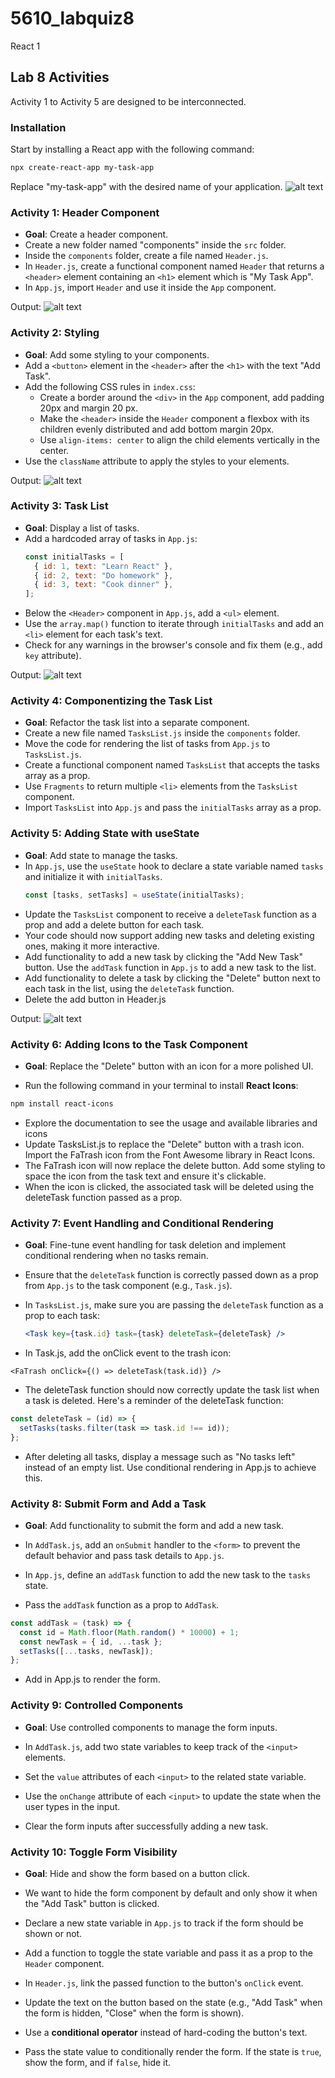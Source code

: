 # 5610_labquiz8
React 1

## Lab 8 Activities

Activity 1 to Activity 5 are designed to be interconnected.

### Installation

Start by installing a React app with the following command:

```bash
npx create-react-app my-task-app
```

Replace "my-task-app" with the desired name of your application.
![alt text](image/image.png)

### Activity 1: Header Component

- **Goal**: Create a header component.
- Create a new folder named "components" inside the `src` folder.
- Inside the `components` folder, create a file named `Header.js`.
- In `Header.js`, create a functional component named `Header` that returns a `<header>` element containing an `<h1>` element which is "My Task App".
- In `App.js`, import `Header` and use it inside the `App` component.

Output:
![alt text](image/WX20241028-203814@2x.png)

### Activity 2: Styling

- **Goal**: Add some styling to your components.
- Add a `<button>` element in the `<header>` after the `<h1>` with the text "Add Task".
- Add the following CSS rules in `index.css`:
  - Create a border around the `<div>` in the `App` component, add padding 20px and margin 20 px.
  - Make the `<header>` inside the `Header` component a flexbox with its children evenly distributed and add bottom margin 20px. 
  - Use `align-items: center` to align the child elements vertically in the center.
- Use the `className` attribute to apply the styles to your elements.

Output:
![alt text](image/task2.png)

### Activity 3: Task List

- **Goal**: Display a list of tasks.
- Add a hardcoded array of tasks in `App.js`:
  ```javascript
  const initialTasks = [
    { id: 1, text: "Learn React" },
    { id: 2, text: "Do homework" },
    { id: 3, text: "Cook dinner" },
  ];
  ```
- Below the `<Header>` component in `App.js`, add a `<ul>` element.
- Use the `array.map()` function to iterate through `initialTasks` and add an `<li>` element for each task's text.
- Check for any warnings in the browser's console and fix them (e.g., add `key` attribute).

Output:
![alt text](image/task3.png)

### Activity 4: Componentizing the Task List 

- **Goal**: Refactor the task list into a separate component.
- Create a new file named `TasksList.js` inside the `components` folder.
- Move the code for rendering the list of tasks from `App.js` to `TasksList.js`.
- Create a functional component named `TasksList` that accepts the tasks array as a prop.
- Use `Fragments` to return multiple `<li>` elements from the `TasksList` component.
- Import `TasksList` into `App.js` and pass the `initialTasks` array as a prop.


### Activity 5: Adding State with useState

- **Goal**: Add state to manage the tasks.
- In `App.js`, use the `useState` hook to declare a state variable named `tasks` and initialize it with `initialTasks`.
  ```javascript
  const [tasks, setTasks] = useState(initialTasks);
  ```
- Update the `TasksList` component to receive a `deleteTask` function as a prop and add a delete button for each task.
- Your code should now support adding new tasks and deleting existing ones, making it more interactive.
- Add functionality to add a new task by clicking the "Add New Task" button. Use the `addTask` function in `App.js` to add a new task to the list.
- Add functionality to delete a task by clicking the "Delete" button next to each task in the list, using the `deleteTask` function.
- Delete the add button in Header.js

Output:
![alt text](image/Task5.png)

### Activity 6: Adding Icons to the Task Component

- **Goal**: Replace the "Delete" button with an icon for a more polished UI.

- Run the following command in your terminal to install **React Icons**:

```bash
npm install react-icons
```
- Explore the documentation to see the usage and available libraries and icons
- Update TasksList.js to replace the "Delete" button with a trash icon. Import the FaTrash icon from the Font Awesome library in React Icons.
- The FaTrash icon will now replace the delete button. Add some styling to space the icon from the task text and ensure it's clickable.
- When the icon is clicked, the associated task will be deleted using the deleteTask function passed as a prop.

### Activity 7: Event Handling and Conditional Rendering

- **Goal**: Fine-tune event handling for task deletion and implement conditional rendering when no tasks remain.

- Ensure that the `deleteTask` function is correctly passed down as a prop from `App.js` to the task component (e.g., `Task.js`).
- In `TasksList.js`, make sure you are passing the `deleteTask` function as a prop to each task:
 
   ```jsx
   <Task key={task.id} task={task} deleteTask={deleteTask} />
- In Task.js, add the onClick event to the trash icon:
```
<FaTrash onClick={() => deleteTask(task.id)} />
```
- The deleteTask function should now correctly update the task list when a task is deleted. Here's a reminder of the deleteTask function:

```javascript
const deleteTask = (id) => {
  setTasks(tasks.filter(task => task.id !== id));
};
```
- After deleting all tasks, display a message such as "No tasks left" instead of an empty list. Use conditional rendering in App.js to achieve this.

### Activity 8: Submit Form and Add a Task

- **Goal**: Add functionality to submit the form and add a new task.

- In `AddTask.js`, add an `onSubmit` handler to the `<form>` to prevent the default behavior and pass task details to `App.js`.

- In `App.js`, define an `addTask` function to add the new task to the `tasks` state.

- Pass the `addTask` function as a prop to `AddTask`.

```javascript
const addTask = (task) => {
  const id = Math.floor(Math.random() * 10000) + 1;
  const newTask = { id, ...task };
  setTasks([...tasks, newTask]);
};
```
- Add <AddTask onAddTask={addTask} /> in App.js to render the form.


### Activity 9: Controlled Components

- **Goal**: Use controlled components to manage the form inputs.

- In `AddTask.js`, add two state variables to keep track of the `<input>` elements.

- Set the `value` attributes of each `<input>` to the related state variable.

- Use the `onChange` attribute of each `<input>` to update the state when the user types in the input.

- Clear the form inputs after successfully adding a new task.

### Activity 10: Toggle Form Visibility

- **Goal**: Hide and show the form based on a button click.

- We want to hide the form component by default and only show it when the "Add Task" button is clicked.
- Declare a new state variable in `App.js` to track if the form should be shown or not.
- Add a function to toggle the state variable and pass it as a prop to the `Header` component.
- In `Header.js`, link the passed function to the button's `onClick` event.
- Update the text on the button based on the state (e.g., "Add Task" when the form is hidden, "Close" when the form is shown).
- Use a **conditional operator** instead of hard-coding the button's text.
- Pass the state value to conditionally render the form. If the state is `true`, show the form, and if `false`, hide it.

